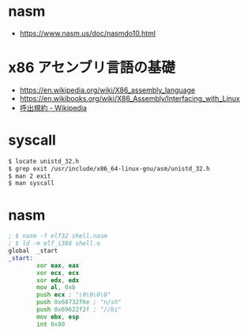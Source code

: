 # nasm
- https://www.nasm.us/doc/nasmdo10.html
# x86 アセンブリ言語の基礎
- https://en.wikipedia.org/wiki/X86_assembly_language
- https://en.wikibooks.org/wiki/X86_Assembly/Interfacing_with_Linux
- [呼出規約 - Wikipedia](https://ja.wikipedia.org/wiki/%E5%91%BC%E5%87%BA%E8%A6%8F%E7%B4%84#cdecl)
# syscall
```bash
$ locate unistd_32.h
$ grep exit /usr/include/x86_64-linux-gnu/asm/unistd_32.h
$ man 2 exit
$ man syscall
```
# nasm
```asm
; $ nasm -f elf32 shell.nasm
; $ ld -m elf_i386 shell.o
global  _start
_start:
        xor eax, eax
        xor ecx, ecx
        xor edx, edx
        mov al, 0xb
        push ecx ; "\0\0\0\0"
        push 0x68732f6e ; "n/sh"
        push 0x69622f2f ; "//bi"
        mov ebx, esp
        int 0x80
```
